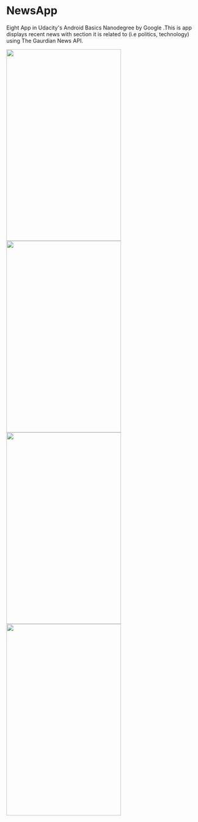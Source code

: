 # NewsApp
Eight App in Udacity's Android Basics Nanodegree by Google .This is app displays recent news with section it is related to (i.e politics, technology) using The Gaurdian News API.

<img src="https://user-images.githubusercontent.com/29801319/44250420-dc5c9980-a211-11e8-8506-e6579a0df5cb.png" align="left" height="500" width="300">
<img src="https://user-images.githubusercontent.com/29801319/44250421-dcf53000-a211-11e8-9c77-bbf9e21bf7e7.png" align="centre" height="500" width="300">
<img src="https://user-images.githubusercontent.com/29801319/44250422-dcf53000-a211-11e8-8910-d06400e1bae5.png" align="left" height="500" width="300">
<img src="https://user-images.githubusercontent.com/29801319/44250423-dd8dc680-a211-11e8-814d-af601029b885.png" align="centre" height="500" width="300">
